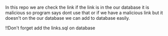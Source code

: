 In this repo we are check the link if the link is in the our database it is malicious so program says dont use that or if we have a malicious link but it doesn't on the our database we can add to database easily.


!!Don't forget add the links.sql on database